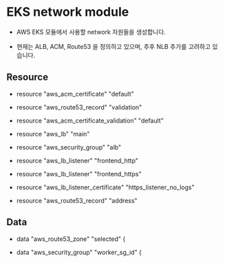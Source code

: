 # EKS network module

* AWS EKS 모듈에서 사용할 network 자원들을 생성합니다.

* 현재는 ALB, ACM, Route53 을 정의하고 있으며, 추후 NLB 추가를 고려하고 있습니다.

## Resource

* resource "aws_acm_certificate" "default"

* resource "aws_route53_record" "validation"

* resource "aws_acm_certificate_validation" "default"

* resource "aws_lb" "main"

* resource "aws_security_group" "alb" 

* resource "aws_lb_listener" "frontend_http"

* resource "aws_lb_listener" "frontend_https"

* resource "aws_lb_listener_certificate" "https_listener_no_logs" 

* resource "aws_route53_record" "address"

## Data

* data "aws_route53_zone" "selected" {
  
* data "aws_security_group" "worker_sg_id" {